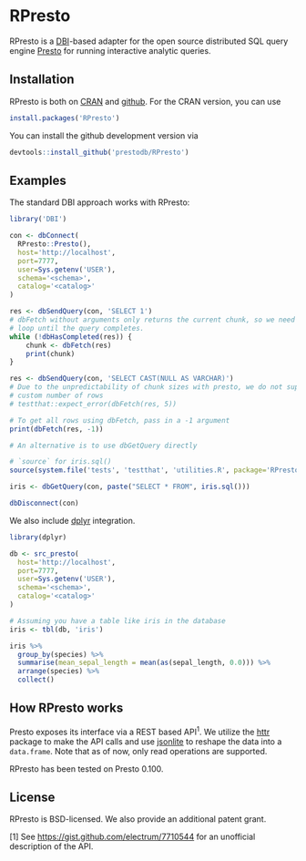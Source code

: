 # RPresto

RPresto is a [DBI](https://github.com/rstats-db/DBI)-based adapter for
the open source distributed SQL query engine [Presto](https://prestodb.io/)
for running interactive analytic queries.

## Installation

RPresto is both on [CRAN](https://cran.r-project.org/web/packages/RPresto/)
and [github](https://github.com/prestodb/RPresto).
For the CRAN version, you can use

```R
install.packages('RPresto')
```

You can install the github development version via

```R
devtools::install_github('prestodb/RPresto')
```

## Examples

The standard DBI approach works with RPresto:

```R
library('DBI')

con <- dbConnect(
  RPresto::Presto(),
  host='http://localhost',
  port=7777,
  user=Sys.getenv('USER'),
  schema='<schema>',
  catalog='<catalog>'
)

res <- dbSendQuery(con, 'SELECT 1')
# dbFetch without arguments only returns the current chunk, so we need to
# loop until the query completes.
while (!dbHasCompleted(res)) {
    chunk <- dbFetch(res)
    print(chunk)
}

res <- dbSendQuery(con, 'SELECT CAST(NULL AS VARCHAR)')
# Due to the unpredictability of chunk sizes with presto, we do not support
# custom number of rows
# testthat::expect_error(dbFetch(res, 5))

# To get all rows using dbFetch, pass in a -1 argument
print(dbFetch(res, -1))

# An alternative is to use dbGetQuery directly

# `source` for iris.sql()
source(system.file('tests', 'testthat', 'utilities.R', package='RPresto'))

iris <- dbGetQuery(con, paste("SELECT * FROM", iris.sql()))

dbDisconnect(con)
```

We also include [dplyr](https://github.com/hadley/dplyr) integration.

```R
library(dplyr)

db <- src_presto(
  host='http://localhost',
  port=7777,
  user=Sys.getenv('USER'),
  schema='<schema>',
  catalog='<catalog>'
)

# Assuming you have a table like iris in the database
iris <- tbl(db, 'iris')

iris %>%
  group_by(species) %>%
  summarise(mean_sepal_length = mean(as(sepal_length, 0.0))) %>%
  arrange(species) %>%
  collect()
```

## How RPresto works

Presto exposes its interface via a REST based API<sup>1</sup>. We utilize the
[httr](https://github.com/hadley/httr) package to make the API calls and
use [jsonlite](https://github.com/jeroenooms/jsonlite) to reshape the
data into a `data.frame`. Note that as of now, only read operations are
supported.

RPresto has been tested on Presto 0.100.

## License
RPresto is BSD-licensed. We also provide an additional patent grant.

[1] See <https://gist.github.com/electrum/7710544> for an unofficial
description of the API.
